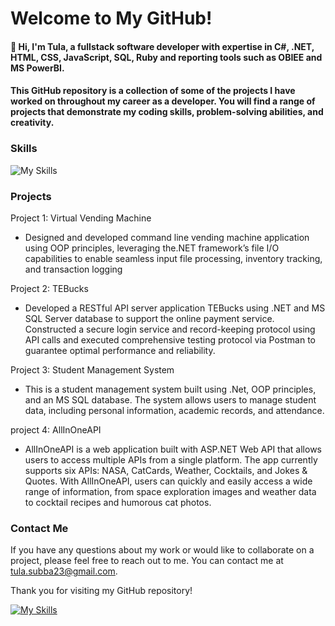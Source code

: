 # Welcome to My GitHub!
#### 👋 Hi, I'm Tula, a fullstack software developer with expertise in C#, .NET, HTML, CSS, JavaScript, SQL, Ruby and reporting tools such as OBIEE and MS PowerBI.

#### This GitHub repository is a collection of some of the projects I have worked on throughout my career as a developer. You will find a range of projects that demonstrate my coding skills, problem-solving abilities, and creativity.
### Skills
![My Skills](https://skillicons.dev/icons?i=cs,dotnet,visualstudio,vscode,gitlab,html,css,bootstrap,vue,js,java,ruby,postgres,postman,)
### Projects
Project 1: Virtual Vending Machine
* Designed and developed command line vending machine application using OOP principles, leveraging the.NET framework’s file I/O capabilities to enable seamless input file processing, inventory tracking, and transaction logging

Project 2: TEBucks
* Developed a RESTful API server application TEBucks using .NET and MS SQL Server database to support the online payment service. Constructed a secure login service and record-keeping protocol using API calls and executed comprehensive testing protocol via Postman to guarantee optimal performance and reliability.

Project 3: Student Management System
* This is a student management system built using .Net, OOP principles, and an MS SQL database. The system allows users to manage student data, including personal information, academic records, and attendance.

project 4: AllInOneAPI
* AllInOneAPI is a web application built with ASP.NET Web API that allows users to access multiple APIs from a single platform. The app currently supports six APIs: NASA, CatCards, Weather, Cocktails, and Jokes & Quotes. With AllInOneAPI, users can quickly and easily access a wide range of information, from space exploration images and weather data to cocktail recipes and humorous cat photos.

### Contact Me
If you have any questions about my work or would like to collaborate on a project, please feel free to reach out to me. You can contact me at tula.subba23@gmail.com.

Thank you for visiting my GitHub repository!

[![My Skills](https://skillicons.dev/icons?i=linkedin)](https://www.linkedin.com/in/tulasubba/)

